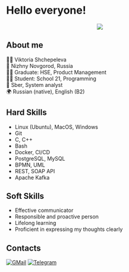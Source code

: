 # Hello everyone!
<div id="header" align="center">
  <a href="https://youtu.be/poa_QBvtIBA"> <img src="https://www.icegif.com/wp-content/uploads/2022/12/icegif-286.gif"/> </a>
</div>

## About me  

:raising_hand_woman: Viktoria Shchepeleva  
:round_pushpin:  Nizhny Novgorod, Russia  
:woman_student: Graduate: HSE, Product Management  
:woman_technologist: Student: School 21, Programming  
:briefcase: Sber, System analyst  
:earth_africa: Russian (native), English (B2)  

## Hard Skills  

- Linux (Ubuntu), MacOS, Windows  
- Git  
- C, C++  
- Bash  
- Docker, CI/CD  
- PostgreSQL, MySQL  
- BPMN, UML  
- REST, SOAP API  
- Apache Kafka  

## Soft Skills

- Effective communicator  
- Responsible and proactive person  
- Lifelong learning
- Proficient in expressing my thoughts clearly  

## Contacts

 [![GMail](https://img.shields.io/badge/Gmail-D14836?style=for-the-badge&logo=gmail&logoColor=white)](mailto:sshinoxy@gmail.com)
 [![Telegram](https://img.shields.io/badge/Telegram-2CA5E0?style=for-the-badge&logo=telegram&logoColor=white)](https://t.me/shinoxy)
